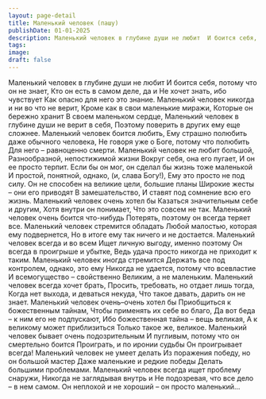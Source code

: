 ```yaml
---
layout: page-detail
title: Маленький человек (пашу)
publishDate: 01-01-2025
description: Маленький человек в глубине души не любит  И боится себя, потому что он не знает,  Кто он есть в самом деле, да и  Не хочет знать, ибо чувствует  Как опасно для него это знание.
tags:
image:
draft: false
---
```

Маленький человек в глубине души не любит  И боится себя, потому что он не знает,  Кто он есть в самом деле, да и  Не хочет знать, ибо чувствует  Как опасно для него это знание.  Маленький человек никогда и ни во что не верит,  Кроме как в свои маленькие миражи,  Которые он бережно хранит  В своем маленьком сердце,  Маленький человек в глубине души не верит в себя,  Поэтому поверить в других ему еще сложнее.  Маленький человек боится любить,  Ему страшно полюбить даже обычного человека,  Не говоря уже о Боге, потому что полюбить  Для него – равноценно смерти.  Маленький человек не любит большой,  Разнообразной, непостижимой жизни  Вокруг себя, она его пугает,  И он ее просто терпит.  Если бы он мог, он сделал бы жизнь тоже маленькой  И простой, понятной, однако, (и, слава Богу!),  Ему это просто не под силу.  Он не способен на великие цели, большие планы  Широкие жесты – они его приводят  В замешательство,  И ставят под сомнение всю его жизнь.  Маленький человек очень хотел бы  Казаться значительным себе и другим,  Хотя внутри он понимает,  Что это совсем не так.  Маленький человек очень боится что-нибудь  Потерять, поэтому он всегда теряет все.  Маленький человек стремится обладать  Любой малостью, которая ему подвернется,  Но в итоге ему так ничего и не достается.  Маленький человек всегда и во всем  Ищет личную выгоду, именно поэтому  Он всегда в проигрыше и убытке,  Ведь удача просто никогда не приходит к таким.  Маленький человек иногда стремится  Держать все под контролем, однако, это ему  Никогда не удается, потому что всевластие  И всемогущество – свойственно  Великим, а не маленьким.  Маленький человек всегда хочет брать,  Просить, требовать, но отдает лишь тогда,  Когда нет выхода, и деваться некуда,  Что такое давать, дарить он не знает.  Маленький человек очень–очень хотел бы  Приобщиться к божественным тайнам,  Чтобы применять их себе во благо,  Да вот беда – к ним его не подпускают,  Ибо божественная тайна – вещь великая,  А к великому может приблизиться  Только такое же, великое.  Маленький человек бывает очень подозрительным  И пугливым, потому что он смертельно боится  Проиграть, и по иронии судьбы  Он проигрывает всегда!  Маленький человек не умеет делать  Из поражения победу, но он большой мастер  Даже маленькие и редкие победы  Делать большими проблемами.  Маленький человек всегда ищет проблему снаружи,  Никогда не заглядывая внутрь и  Не подозревая, что все дело – в нем самом.  Он неплохой и не хороший – он просто маленький...

